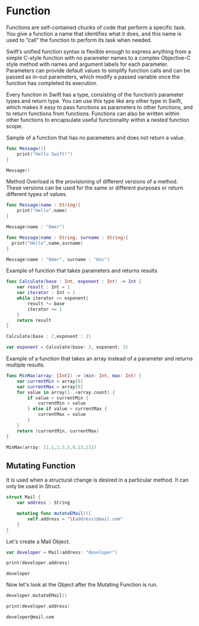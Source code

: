 # Function
Functions are self-contained chunks of code that perform a specific task. 
You give a function a name that identifies what it does, and this name is used to “call” the function to perform its task when needed.

Swift’s unified function syntax is flexible enough to express anything from a simple C-style function with no parameter names to a complex Objective-C style method with names and argument labels for each parameter. 
Parameters can provide default values to simplify function calls and can be passed as in-out parameters, which modify a passed variable once the function has completed its execution.

Every function in Swift has a type, consisting of the function’s parameter types and return type. 
You can use this type like any other type in Swift, which makes it easy to pass functions as parameters to other functions, and to return functions from functions. 
Functions can also be written within other functions to encapsulate useful functionality within a nested function scope.

Sample of a function that has no parameters and does not return a value.
```swift
func Message(){
    print("Hello Swift!")
}
```
```swift
Message()
```

Method Overload is the provisioning of different versions of a method. These versions can be used for the same or different purposes or return different types of values.
```swift
func Message(name : String){
    print("Hello",name)
}
```
```swift
Message(name : "Omer")
```
```swift
func Message(name : String, surname : String){
  print("Hello",name,surname)
}
```
```swift
Message(name : "Omer", surname : "Koc")
```

Example of function that takes parameters and returns results
```swift
func Calculate(base : Int, exponent : Int) -> Int {
    var result : Int = 1
    var iterator : Int = 1
    while iterator <= exponent{
        result *= base
        iterator += 1
    }
    return result
}
```
```swift
Calculate(base : 2,exponent : 2)
```
```swift
var exponent = Calculate(base: 3, exponent: 3)
```

Example of a function that takes an array instead of a parameter and returns multiple results.
```swift
func MinMax(array: [Int]) -> (min: Int, max: Int) {
    var currentMin = array[0]
    var currentMax = array[0]
    for value in array[1..<array.count] {
        if value < currentMin {
            currentMin = value
        } else if value > currentMax {
            currentMax = value
        }
    }
    return (currentMin, currentMax)
}
```
```swift
MinMax(array: [1,1,2,3,5,8,13,21])
```
## Mutating Function
It is used when a structural change is desired in a particular method. It can only be used in Struct.
```swift
struct Mail {
    var address : String

    mutating func mutateEMail(){
        self.address = "\(address)@mail.com"
    }
}
```

Let's create a Mail Object.
```swift
var developer = Mail(address: "developer")
```
```swift
print(developer.address)
```
```
developer
```
Now let's look at the Object after the Mutating Function is run.
```swift
developer.mutateEMail()
```
```swift
print(developer.address)
```
```
developer@mail.com
```
